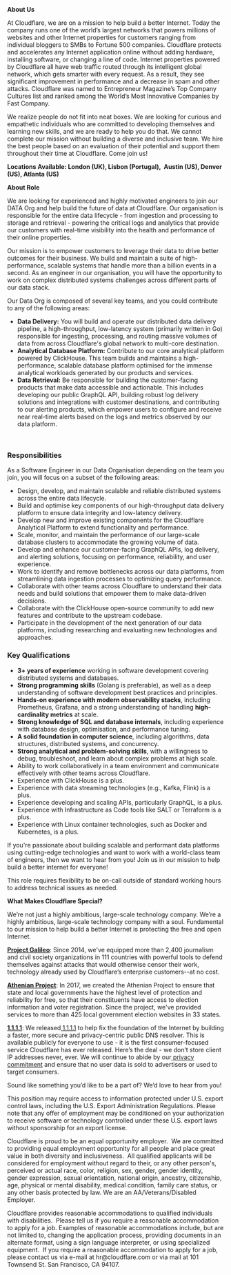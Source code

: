 <div class="content-intro">
	<div><strong>About Us</strong></div>
	<div>
		<p>At Cloudflare, we are on a mission to help build a better Internet. Today the company runs one of the world’s largest networks that powers millions of websites and other Internet properties for customers ranging from individual bloggers to SMBs to Fortune 500 companies. Cloudflare protects and accelerates any Internet application online without adding hardware, installing software, or changing a line of code. Internet properties powered by Cloudflare all have web traffic routed through its intelligent global network, which gets smarter with every request. As a result, they see significant improvement in performance and a decrease in spam and other attacks. Cloudflare was named to Entrepreneur Magazine’s Top Company Cultures list and ranked among the World’s Most Innovative Companies by Fast Company.&nbsp;</p>
		<p><span style="font-weight: 400;">We realize people do not fit into neat boxes. We are looking for curious and empathetic individuals who are committed to developing themselves and learning new skills, and we are ready to help you do that. We cannot complete our mission without building a diverse and inclusive team. We hire the best people based on an evaluation of their potential and support them throughout their time at Cloudflare. Come join us!&nbsp;</span></p>
	</div>
</div>
<p><strong>Locations Available: London (UK), Lisbon (Portugal),&nbsp; Austin (US), Denver (US), Atlanta (US)</strong></p>
<p><strong>About Role</strong></p>
<p><span style="font-weight: 400;">We are looking for experienced and highly motivated engineers to join our DATA Org and help build the future of data at Cloudflare. Our organisation is responsible for the entire data lifecycle - from ingestion and processing to storage and retrieval - powering the critical logs and analytics that provide our customers with real-time visibility into the health and performance of their online properties.</span></p>
<p><span style="font-weight: 400;">Our mission is to empower customers to leverage their data to drive better outcomes for their business. We build and maintain a suite of high-performance, scalable systems that handle more than a billion events in a second. As an engineer in our organisation, you will have the opportunity to work on complex distributed systems challenges across different parts of our data stack.</span></p>
<p><span style="font-weight: 400;">Our Data Org is composed of several key teams, and you could contribute to any of the following areas:</span></p>
<ul>
	<li style="font-weight: 400;"><strong>Data Delivery:</strong><span style="font-weight: 400;"> You will build and operate our distributed data delivery pipeline, a high-throughput, low-latency system (primarily written in Go) responsible for ingesting, processing, and routing massive volumes of data from across Cloudflare's global network to multi-core destination.</span></li>
	<li style="font-weight: 400;"><strong>Analytical Database Platform:</strong><span style="font-weight: 400;"> Contribute to our core analytical platform powered by ClickHouse. This team builds and maintains a high-performance, scalable database platform optimised for the immense analytical workloads generated by our products and services.</span></li>
	<li style="font-weight: 400;"><strong>Data Retrieval:</strong><span style="font-weight: 400;"> Be responsible for building the customer-facing products that make data accessible and actionable. This includes developing our public GraphQL API, building robust log delivery solutions and integrations with customer destinations, and contributing to our alerting products, which empower users to configure and receive near real-time alerts based on the logs and metrics observed by our data platform.</span></li>
</ul>
<p>&nbsp;</p>
<h3><strong>Responsibilities</strong></h3>
<p><span style="font-weight: 400;">As a Software Engineer in our Data Organisation depending on the team you join, you will focus on a subset of the following areas:</span></p>
<ul>
	<li style="font-weight: 400;"><span style="font-weight: 400;">Design, develop, and maintain scalable and reliable distributed systems across the entire data lifecycle.</span></li>
	<li style="font-weight: 400;"><span style="font-weight: 400;">Build and optimise key components of our high-throughput data delivery platform to ensure data integrity and low-latency delivery.</span></li>
	<li style="font-weight: 400;"><span style="font-weight: 400;">Develop new and improve existing components for the Cloudflare Analytical Platform to extend functionality and performance.</span></li>
	<li style="font-weight: 400;"><span style="font-weight: 400;">Scale, monitor, and maintain the performance of our large-scale database clusters to accommodate the growing volume of data.</span></li>
	<li style="font-weight: 400;"><span style="font-weight: 400;">Develop and enhance our customer-facing GraphQL APIs, log delivery, and alerting solutions, focusing on performance, reliability, and user experience.</span></li>
	<li style="font-weight: 400;"><span style="font-weight: 400;">Work to identify and remove bottlenecks across our data platforms, from streamlining data ingestion processes to optimizing query performance.</span></li>
	<li style="font-weight: 400;"><span style="font-weight: 400;">Collaborate with other teams across Cloudflare to understand their data needs and build solutions that empower them to make data-driven decisions.</span></li>
	<li style="font-weight: 400;"><span style="font-weight: 400;">Collaborate with the ClickHouse open-source community to add new features and contribute to the upstream codebase.</span></li>
	<li style="font-weight: 400;"><span style="font-weight: 400;">Participate in the development of the next generation of our data platforms, including researching and evaluating new technologies and approaches.</span></li>
</ul>
<h3><strong>Key Qualifications</strong></h3>
<ul>
	<li style="font-weight: 400;"><strong>3+ years of experience</strong><span style="font-weight: 400;"> working in software development covering distributed systems and databases.</span></li>
	<li style="font-weight: 400;"><strong>Strong programming skills</strong><span style="font-weight: 400;"> (Golang is preferable), as well as a deep understanding of software development best practices and principles.</span></li>
	<li style="font-weight: 400;"><strong>Hands-on experience with modern observability stacks</strong><span style="font-weight: 400;">, including Prometheus, Grafana, and a strong understanding of handling </span><strong>high-cardinality metrics</strong><span style="font-weight: 400;"> at scale.</span></li>
	<li style="font-weight: 400;"><strong>Strong knowledge of SQL and database internals</strong><span style="font-weight: 400;">, including experience with database design, optimisation, and performance tuning.</span></li>
	<li style="font-weight: 400;"><strong>A solid foundation in computer science</strong><span style="font-weight: 400;">, including algorithms, data structures, distributed systems, and concurrency.</span></li>
	<li style="font-weight: 400;"><strong>Strong analytical and problem-solving skills</strong><span style="font-weight: 400;">, with a willingness to debug, troubleshoot, and learn about complex problems at high scale.</span></li>
	<li style="font-weight: 400;"><span style="font-weight: 400;">Ability to work collaboratively in a team environment and communicate effectively with other teams across Cloudflare.</span></li>
	<li style="font-weight: 400;"><span style="font-weight: 400;">Experience with ClickHouse is a plus.</span></li>
	<li style="font-weight: 400;"><span style="font-weight: 400;">Experience with data streaming technologies (e.g., Kafka, Flink) is a plus.</span></li>
	<li style="font-weight: 400;"><span style="font-weight: 400;">Experience developing and scaling APIs, particularly GraphQL, is a plus.</span></li>
	<li style="font-weight: 400;"><span style="font-weight: 400;">Experience with Infrastructure as Code tools like SALT or Terraform is a plus.</span></li>
	<li style="font-weight: 400;"><span style="font-weight: 400;">Experience with Linux container technologies, such as Docker and Kubernetes, is a plus.</span></li>
</ul>
<p><span style="font-weight: 400;">If you're passionate about building scalable and performant data platforms using cutting-edge technologies and want to work with a world-class team of engineers, then we want to hear from you! Join us in our mission to help build a better internet for everyone!</span></p>
<p>This role requires flexibility to be on-call outside of standard working hours to address technical issues as needed.</p>
<div class="content-conclusion">
	<p><strong>What Makes Cloudflare Special?</strong></p>
	<p><span style="font-weight: 400;">We’re not just a highly ambitious, large-scale technology company. We’re a highly ambitious, large-scale technology company with a soul. Fundamental to our mission to help build a better Internet is protecting the free and open Internet.</span></p>
	<p><a href="https://blog.cloudflare.com/protecting-free-expression-online/"><strong>Project Galileo</strong></a><span style="font-weight: 400;">: Since 2014, we've equipped more than 2,400 journalism and civil society organizations in 111 countries with powerful tools to defend themselves against attacks that would otherwise censor their work, technology already used by Cloudflare’s enterprise customers--at no cost.</span></p>
	<p><strong><a href="https://www.cloudflare.com/athenian/">Athenian Project</a></strong><span style="font-weight: 400;">: In 2017, we created the Athenian Project to ensure that state and local governments have the highest level of protection and reliability for free, so that their constituents have access to election information and voter registration. Since the project, we've provided services to more than 425 local government election websites in 33 states.</span></p>
	<p><a href="https://1.1.1.1/"><strong>1.1.1.1</strong></a><span style="font-weight: 400;">: We released</span><a href="https://1.1.1.1/"> <span style="font-weight: 400;">1.1.1.1</span></a><span style="font-weight: 400;"> to help fix the foundation of the Internet by building a faster, more secure and privacy-centric public DNS resolver. This is available publicly for everyone to use - it is the first consumer-focused service Cloudflare has ever released. Here’s the deal - we don’t store client IP addresses never, ever. We will continue to abide by our</span><a href="https://developers.cloudflare.com/1.1.1.1/privacy/public-dns-resolver"> privacy commitment</a><span style="font-weight: 400;"> and ensure that no user data is sold to advertisers or used to target consumers.</span></p>
	<p><span style="font-weight: 400;">Sound like something you’d like to be a part of? We’d love to hear from you!</span></p>
	<p><span style="font-weight: 400;">This position may require access to information protected under U.S. export control laws, including the U.S. Export Administration Regulations. Please note that any offer of employment may be conditioned on your authorization to receive software or technology controlled under these U.S. export laws without sponsorship for an export license.</span></p>
	<p><span style="font-weight: 400;">Cloudflare is proud to be an equal opportunity employer. &nbsp;We are committed to providing equal employment opportunity for all people and place great value in both diversity and inclusiveness. &nbsp;All qualified applicants will be considered for employment without regard to their, or any other person's, perceived or actual</span> <span style="font-weight: 400;">race, color, religion, sex, gender, gender identity, gender expression, sexual orientation, national origin, ancestry, citizenship, age, physical or mental disability, medical condition, family care status, or any other basis protected by law. </span><span style="font-weight: 400;">We are an AA/Veterans/Disabled Employer.</span></p>
	<p><span style="font-weight: 400;">Cloudflare provides reasonable accommodations to qualified individuals with disabilities. &nbsp;Please tell us if you require a reasonable accommodation to apply for a job. Examples of reasonable accommodations include, but are not limited to, changing the application process, providing documents in an alternate format, using a sign language interpreter, or using specialized equipment. &nbsp;If you require a reasonable accommodation to apply for a job, please contact us via e-mail at </span><span style="font-weight: 400;">hr@cloudflare.com</span><span style="font-weight: 400;"> or via mail at 101 Townsend St. San Francisco, CA 94107.</span></p>
</div>